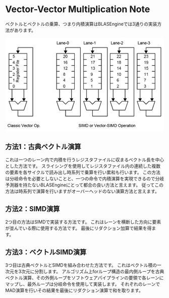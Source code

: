 # Vector-Vector Multiplication Note

ベクトルとベクトルの乗算、つまり内積演算はBLASEngineでは3通りの実装方法があります。

<div align="center">
  <img src="https://github.com/IAMAl/BLASEngine/blob/main/notes/ExecConcept/figures/VectorOP.png"
       alt="HTML image alt text"
       title="Vector Multiplication"
       width="600px"
  />
</div>

## 方法1：古典ベクトル演算

これは一つのレーン内で内積を行うレジスタファイルに収まるベクトル長を中心とした方法です。
スライシングを使用してレジスタファイル内の連続した複数の要素を各サイクルで読み出し時系列で乗算を行い累和も行います。
この方法は分岐命令を必要としないことと、一つの命令で内積演算を実現できるので分岐予測器を持たないBLASEngineにとって都合の良い方法と言えます。
従ってこの方法は時系列で演算を行いますがオーバーヘッドのない演算方法と言えます。

## 方法2：SIMD演算

2つ目の方法はSIMDで実装する方法です。
これはレーンを横断した方向に要素が並んでいる際に使用する方法です。
最後にリダクション加算で結果を得ます。

## 方法3：ベクトルSIMD演算

3つ目は古典ベクトルとSIMDを組み合わせた方法です。
これはベクトル積の一次元を3次元に分割します。
アルゴリズム上forループ構造の最内側ループを古典ベクトル演算、その外側ループをソフトウェアパイプラインの要領で各レーンにマップし、最外ループは分岐命令を使用して実装します。
それぞれのレーンでMAD演算を行いその結果を最後にリダクション演算で和を取ります。